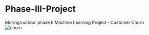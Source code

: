 # Phase-III-Project
Moringa school phase II Machine Learning Project - Customer Churn
![churn](https://github.com/kriung/Phase-III-Project/assets/151528015/ac9727ef-e193-425d-b527-7b2664fb5bf6)
